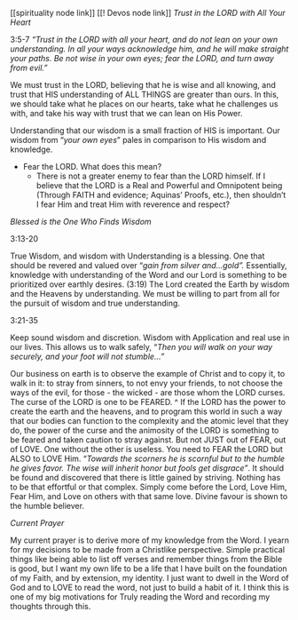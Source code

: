[[spirituality node link]]
[[! Devos node link]]
_Trust in the LORD with All Your Heart_

3:5-7 _“Trust in the LORD with all your heart, and do not lean on your own understanding. In all your ways acknowledge him, and he will make straight your paths. Be not wise in your own eyes; fear the LORD, and turn away from evil.”_

We must trust in the LORD, believing that he is wise and all knowing, and trust that HIS understanding of ALL THINGS are greater than ours. In this, we should take what he places on our hearts, take what he challenges us with, and take his way with trust that we can lean on His Power.

Understanding that our wisdom is a small fraction of HIS is important. Our wisdom from “_your own eyes_” pales in comparison to His wisdom and knowledge.

- Fear the LORD. What does this mean?
    - There is not a greater enemy to fear than the LORD himself. If I believe that the LORD is a Real and Powerful and Omnipotent being (Through FAITH and evidence; Aquinas’ Proofs, etc.), then shouldn’t I fear Him and treat Him with reverence and respect?

_Blessed is the One Who Finds Wisdom_

3:13-20

True Wisdom, and wisdom with Understanding is a blessing. One that should be revered and valued over “_gain from silver and…gold”._ Essentially, knowledge with understanding of the Word and our Lord is something to be prioritized over earthly desires. (3:19) The Lord created the Earth by wisdom and the Heavens by understanding. We must be willing to part from all for the pursuit of wisdom and true understanding.

3:21-35

Keep sound wisdom and discretion. Wisdom with Application and real use in our lives. This allows us to walk safely, “_Then you will walk on your way securely, and your foot will not stumble…”_

Our business on earth is to observe the example of Christ and to copy it, to walk in it: to stray from sinners, to not envy your friends, to not choose the ways of the evil, for those - the wicked - are those whom the LORD curses. The curse of the LORD is one to be FEARED. ^ If the LORD has the power to create the earth and the heavens, and to program this world in such a way that our bodies can function to the complexity and the atomic level that they do, the power of the curse and the animosity of the LORD is something to be feared and taken caution to stray against. But not JUST out of FEAR, out of LOVE. One without the other is useless. You need to FEAR the LORD but ALSO to LOVE Him. “_Towards the scorners he is scornful but to the humble he gives favor. The wise will inherit honor but fools get disgrace”_. It should be found and discovered that there is little gained by striving. Nothing has to be that effortful or that complex. Simply come before the Lord, Love Him, Fear Him, and Love on others with that same love. Divine favour is shown to the humble believer.

_Current Prayer_

My current prayer is to derive more of my knowledge from the Word. I yearn for my decisions to be made from a Christlike perspective. Simple practical things like being able to list off verses and remember things from the Bible is good, but I want my own life to be a life that I have built on the foundation of my Faith, and by extension, my identity. I just want to dwell in the Word of God and to LOVE to read the word, not just to build a habit of it. I think this is one of my big motivations for Truly reading the Word and recording my thoughts through this.